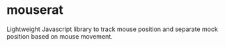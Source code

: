 # mouserat
Lightweight Javascript library to track mouse position and separate mock position based on mouse movement.
